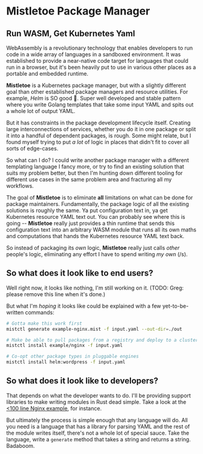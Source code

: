# **Mistletoe** Package Manager

## Run WASM, Get Kubernetes Yaml

WebAssembly is a revolutionary technology that enables developers to run code in a wide array of languages in a sandboxed environment.  It was established to provide a near-native code target for languages that could run in a browser, but it's been heavily put to use in various other places as a portable and embedded runtime.

**Mistletoe** is a Kubernetes package manager, but with a slightly different goal than other established package managers and resource utilities.  For example, *Helm* is SO good 🤌.  Super well developed and stable pattern where you write Golang templates that take some input YAML and spits out a whole lot of output YAML.

But it has constraints in the package development lifecycle itself.  Creating large interconnections of services, whether you do it in one package or split it into a handful of dependent packages, is rough.  Some might relate, but I found myself trying to put *a lot* of logic in places that didn't fit to cover all sorts of edge-cases.

So what can I do?  I could write another package manager with a different templating language I fancy more, or try to find an existing solution that suits my problem better, but then I'm hunting down different tooling for different use cases in the same problem area and fracturing all my workflows.

The goal of **Mistletoe** is to eliminate **all** limitations on what can be done for package maintainers.  Fundamentally, the package logic of all the existing solutions is roughly the same.  Ya put configuration text in, ya get Kubernetes resource YAML text out.  You can probably see where this is going -- **Mistletoe** really just provides a thin runtime that sends this configuration text into an arbitrary WASM module that runs all its own maths and computations that hands the Kubernetes resource YAML text back.

So instead of packaging its *own* logic, **Mistletoe** really just calls *other* people's logic, eliminating any effort I have to spend writing *my own* (/s).

## So what does it look like to end users?

Well right now, it looks like nothing, I'm still working on it.  (TODO: Greg: please remove this line when it's done.)

But what I'm *hoping* it looks like could be explained with a few yet-to-be-written commands:

```sh
# Gotta make this work first
mistctl generate example-nginx.mist -f input.yaml --out-dir=./out

# Make be able to pull packages from a registry and deploy to a cluster
mistctl install example/nginx -f input.yaml

# Co-opt other package types in pluggable engines
mistctl install helm:wordpress -f input.yaml
```

## So what does it look like to developers?

That depends on what the developer wants to do.  I'll be providing support libraries to make writing modules in Rust dead simple.  Take a look at the [<100 line Nginx example](https://github.com/gsfraley/mistletoe/blob/main/examples/nginx/src/lib.rs), for instance.

But ultimately the process is simple enough that any language will do.  All you need is a language that has a library for parsing YAML and the rest of the module writes itself, there's not a whole lot of special sauce.  Take the language, write a `generate` method that takes a string and returns a string. Badaboom.
